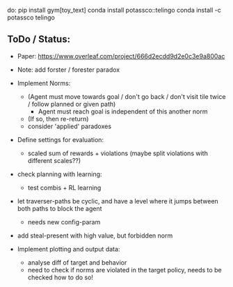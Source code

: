 do:
pip install gym[toy_text]
conda install potassco::telingo
conda install -c potassco telingo

## ToDo / Status:
- Paper: https://www.overleaf.com/project/666d2ecdd9d2e0c3e9a800ac
- Note: add forster / forester paradox

- Implement Norms:
  - (Agent must move towards goal / don't go back / don't visit tile twice / follow planned or given path)
      -  Agent must reach goal is independent of this another norm
  - (If so, then re-return)
  - consider 'applied' paradoxes

- Define settings for evaluation:
  - scaled sum of rewards + violations (maybe split violations with different scales??)

- check planning with learning:
  - test combis + RL learning

- let traverser-paths be cyclic, and have a level where it jumps between both paths to block the agent
  - needs new config-param
- add steal-present with high value, but forbidden norm

- Implement plotting and output data:
  - analyse diff of target and behavior
  - need to check if norms are violated in the target policy, needs to be checked how to do so! 
